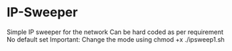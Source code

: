 # IP-Sweeper
Simple IP sweeper for the network 
Can be hard coded as per requirement
No default set
Important:
Change the mode using chmod +x ./ipsweep1.sh

